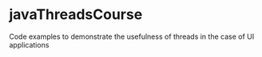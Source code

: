 # javaThreadsCourse

Code examples to demonstrate the usefulness of threads in the case of UI applications